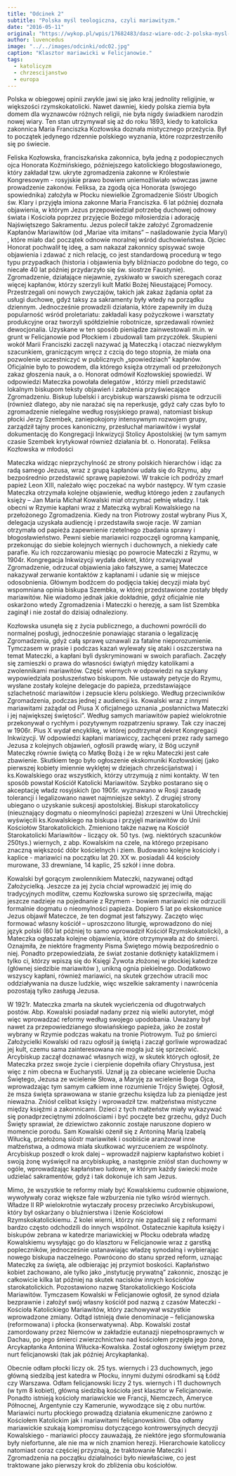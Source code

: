 ```yaml
---
title: "Odcinek 2"
subtitle: "Polska myśl teologiczna, czyli mariawityzm."
date: "2016-05-11"
original: "https://wykop.pl/wpis/17682483/dasz-wiare-odc-2-polska-mysl-teologiczna-czyli-mar"
author: luvencedus
image: "../../images/odcinki/odc02.jpg"
caption: "Klasztor mariawicki w Felicjanowie."
tags:
  - katolicyzm
  - chrzescijanstwo
  - europa
---
```


Polska w obiegowej opinii zwykle jawi się jako kraj jednolity religijnie, w większości rzymskokatolicki. Nawet dawniej, kiedy polska ziemia była domem dla wyznawców różnych religii, nie była nigdy świadkiem narodzin nowej wiary. Ten stan utrzymywał się aż do roku 1893, kiedy to katolicka zakonnica Maria Franciszka Kozłowska doznała mistycznego przeżycia. Był to początek jedynego rdzennie polskiego wyznania, które rozprzestrzeniło się po świecie.

Feliska Kozłowska, franciszkańska zakonnica, była jedną z podopiecznych ojca Honorata Koźmińskiego, późniejszego katolickiego błogosławionego, który zakładał tzw. ukryte zgromadzenia zakonne w Królestwie Kongresowym - rosyjskie prawo bowiem uniemożliwiało wówczas jawne prowadzenie zakonów. Feliksa, za zgodą ojca Honorata (swojego spowiednika) założyła w Płocku niewielkie Zgromadzenie Sióstr Ubogich św. Klary i przyjęła imiona zakonne Maria Franciszka. 6 lat później doznała objawienia, w którym Jezus przepowiedział potrzebę duchowej odnowy świata i Kościoła poprzez przyjęcie Bożego miłosierdzia i adorację Najświętszego Sakramentu. Jezus polecił także założyć Zgromadzenie Kapłanów Mariawitów (od „Mariae vita imitans” – naśladowanie życia Maryi) , które miało dać początek odnowie moralnej wśród duchowieństwa. Ojciec Honorat pochwalił tę ideę, a sam nakazał zakonnicy spisywać swoje objawienia i zdawać z nich relację, co jest standardową procedurą w tego typu przypadkach (historia i objawienia były bliźniaczo podobne do tego, co niecałe 40 lat później przydarzyło się św. siostrze Faustynie). Zgromadzenie, działające niejawnie, zyskiwało w swoich szeregach coraz więcej kapłanów, którzy szerzyli kult Matki Bożej Nieustającej Pomocy. Przestrzegali oni nowych zwyczajów, takich jak zakaz żądania opłat za usługi duchowe, gdyż taksy za sakramenty były wtedy na porządku dziennym. Jednocześnie prowadzili działania, które zapewniły im dużą popularność wśród proletariatu: zakładali kasy pożyczkowe i warsztaty produkcyjne oraz tworzyli spółdzielnie robotnicze, sprzedawali również dewocjonalia. Uzyskane w ten sposób pieniądze zainwestowali m.in. w grunt w Felicjanowie pod Płockiem i zbudowali tam przyczółek. Skupieni wokół Marii Franciszki zaczęli nazywać ją Mateczką i otaczać niezwykłym szacunkiem, graniczącym wręcz z czcią do tego stopnia, że miała ona pozwolenie uczestniczyć w publicznych „spowiedziach” kapłanów. Oficjalnie było to powodem, dla którego księża otrzymali od przełożonych zakaz głoszenia nauk, a o. Honorat odmówił Kozłowskiej spowiedzi. W odpowiedzi Mateczka powołała delegatów , którzy mieli przedstawić lokalnym biskupom teksty objawień i założenia przyświecające Zgromadzeniu. Biskup lubelski i arcybiskup warszawski pisma te odrzucili (również dlatego, aby nie narażać się na reperkusje, gdyż cały czas było to zgromadzenie nielegalne według rosyjskiego prawa), natomiast biskup płocki Jerzy Szembek, zaniepokojony intensywnym rozwojem grupy, zarządził tajny proces kanoniczny, przesłuchał mariawitów i wysłał dokumentację do Kongregacji Inkwizycji Stolicy Apostolskiej (w tym samym czasie Szembek krytykował również działania bł. o. Honorata).
Feliksa Kozłowska w młodości

Mateczka widząc nieprzychylność ze strony polskich hierarchów i idąc za radą samego Jezusa, wraz z grupą kapłanów udała się do Rzymu, aby bezpośrednio przedstawić sprawę papieżowi. W trakcie ich podróży zmarł papież Leon XIII, należało więc poczekać na wybór następcy. W tym czasie Mateczka otrzymała kolejne objawienie, według którego jeden z zaufanych księży – Jan Maria Michał Kowalski miał otrzymać pełnię władzy. I tak obecni w Rzymie kapłani wraz z Mateczką wybrali Kowalskiego na przełożonego Zgromadzenia. Kiedy na tron Piotrowy został wybrany Pius X, delegacja uzyskała audiencję i przedstawiła swoje racje. W zamian otrzymała od papieża zapewnienie rzetelnego zbadania sprawy i błogosławieństwo. Pewni siebie mariawici rozpoczęli ogromną kampanię, przekonując do siebie kolejnych wiernych i duchownych, a niekiedy całe parafie. Ku ich rozczarowaniu miesiąc po powrocie Mateczki z Rzymu, w 1904r. Kongregacja Inkwizycji wydała dekret, który rozwiązywał Zgromadzenie, odrzucał objawienia jako fałszywe, a samej Mateczce nakazywał zerwanie kontaktów z kapłanami i udanie się w miejsce odosobnienia. Głównym bodźcem do podjęcia takiej decyzji miała być wspomniana opinia biskupa Szembka, w której przedstawione zostały błędy mariawitów. Nie wiadomo jednak jakie dokładnie, gdyż oficjalnie nie oskarżono wtedy Zgromadzenia i Mateczki o herezję, a sam list Szembka zaginął i nie został do dzisiaj odnaleziony.

Kozłowska usunęła się z życia publicznego, a duchowni powrócili do normalnej posługi, jednocześnie ponawiając starania o legalizację Zgromadzenia, gdyż całą sprawę uznawali za fatalne nieporozumienie. Tymczasem w prasie i podczas kazań wylewały się ataki i oszczerstwa na temat Mateczki, a kapłani byli dyskryminowani w swoich parafiach. Zaczęły się zamieszki o prawa do własności świątyń między katolikami a zwolennikami mariawitów. Część wiernych w odpowiedzi na szykany wypowiedziała posłuszeństwo biskupom. Nie ustawały petycje do Rzymu, wysłane zostały kolejne delegacje do papieża, przedstawiające szlachetność mariawitów i zepsucie kleru polskiego. Według przeciwników Zgromadzenia, podczas jednej z audiencji ks. Kowalski wraz z innymi mariawitami zażądał od Piusa X oficjalnego uznania „posłannictwa Mateczki i jej największej świętości”. Według samych mariawitów papież wielokrotnie przekonywał o rychłym i pozytywnym rozpatrzeniu sprawy. Tak czy inaczej w 1906r. Pius X wydał encyklikę, w której podtrzymał dekret Kongregacji Inkwizycji. W odpowiedzi kapłani mariawiccy, zachęceni przez rady samego Jezusa z kolejnych objawień, ogłosili prawdę wiary, iż Bóg uczynił Mateczkę równie świętą co Matkę Bożą i że w ręku Mateczki jest całe zbawienie. Skutkiem tego było ogłoszenie ekskomuniki Kozłowskiej (jako pierwszej kobiety imiennie wyklętej w dziejach chrześcijaństwa) i ks.Kowalskiego oraz wszystkich, którzy utrzymują z nimi kontakty. W ten sposób powstał Kościół Katolicki Mariawitów. Szybko postarano się o akceptację władz rosyjskich (po 1905r. wyznawano w Rosji zasadę tolerancji i legalizowano nawet najmniejsze sekty). Z drugiej strony ubiegano o uzyskanie sukcesji apostolskiej. Biskupi starokatoliccy (nieuznający dogmatu o nieomylności papieża) zrzeszeni w Unii Utrechckiej wyświęcili ks.Kowalskiego na biskupa i przyjęli mariawitów do Unii Kościołów Starokatolickich. Zmieniono także nazwę na Kościół Starokatolicki Mariawitów - liczący ok. 50 tys. (wg. niektórych szacunków 250tys.) wiernych, z abp. Kowalskim na czele, na którego przepisano znaczną większość dóbr kościelnych i ziem. Budowano kolejne kościoły i kaplice - mariawici na początku lat 20. XX w. posiadali 44 kościoły murowane, 33 drewniane, 14 kaplic, 25 szkół i inne dobra.

Kowalski był gorącym zwolennikiem Mateczki, nazywanej odtąd Założycielką. Jeszcze za jej życia chciał wprowadzić jej imię do tradycyjnych modlitw, czemu Kozłowska surowo się sprzeciwiła, mając jeszcze nadzieje na pojednanie z Rzymem - bowiem mariawici nie odrzucili formalnie dogmatu o nieomylności papieża. Dopiero 5 lat po ekskomunice Jezus objawił Mateczce, że ten dogmat jest fałszywy. Zaczęto więc formować własny kościół – uproszczono liturgię, wprowadzono do niej język polski (60 lat póżniej to samo wprowadził Kościół Rzymskokatolicki), a Mateczka ogłaszała kolejne objawienia, które otrzymywała aż do śmierci. Oznajmiła, że niektóre fragmenty Pisma Świętego mówią bezpośrednio o niej. Ponadto przepowiedziała, że świat zostanie dotknięty kataklizmem i tylko ci, którzy wpiszą się do Księgi Żywota złożonej w płockiej katedrze (głównej siedzibie mariawitów ), unikną ognia piekielnego. Dodatkowo wszyscy kapłani, również mariawici, na skutek grzechów utracili moc oddziaływania na dusze ludzkie, więc wszelkie sakramenty i nawrócenia pozostają tylko zasługą Jezusa.

W 1921r. Mateczka zmarła na skutek wycieńczenia od długotrwałych postów. Abp. Kowalski posiadał nadany przez nią wielki autorytet, mógł więc wprowadzać reformy według swojego upodobania. Uważany był nawet za przepowiedzianego słowiańskiego papieża, jako że został wybrany w Rzymie podczas wakatu na tronie Piotrowym. Tuż po śmierci Założycielki Kowalski od razu ogłosił ją świętą i zaczął gorliwie wprowadzać jej kult, czemu sama zainteresowana nie mogła już się sprzeciwić. Arcybiskup zaczął doznawać własnych wizji, w skutek których ogłosił, że Mateczka przez swoje życie i cierpienie dopełniła ofiary Chrystusa, jest więc z nim obecna w Eucharystii. Uznał ją za obiecane wcielenie Ducha Świętego, Jezusa ze wcielenie Słowa, a Maryję za wcielenie Boga Ojca, wprowadzając tym samym całkiem inne rozumienie Trójcy Świętej. Ogłosił, że msza święta sprawowana w stanie grzechu księdza lub za pieniądze jest nieważna. Zniósł celibat księży i wprowadził tzw. małżeństwa mistyczne między księżmi a zakonnicami. Dzieci z tych małżeństw miały wykazywać się ponadprzeciętnymi zdolnościami i być poczęte bez grzechu, gdyż Duch Święty sprawiał, że dziewictwo zakonnic zostaje naruszone dopiero w momencie porodu. Sam Kowalski ożenił się z Antoniną Marią Izabelą Wiłucką, przełożoną sióstr mariawitek i osobiście aranżował inne małżeństwa, a odmowa miała skutkować wyrzuceniem ze wspólnoty. Arcybiskup poszedł o krok dalej – wprowadził najpierw kapłaństwo kobiet i swoją żonę wyświęcił na arcybiskupkę, a następnie zniósł stan duchowny w ogóle, wprowadzając kapłaństwo ludowe, w którym każdy świecki może udzielać sakramentów, gdyż i tak dokonuje ich sam Jezus.

Mimo, że wszystkie te reformy miały być Kowalskiemu cudownie objawione, wywoływały coraz większe fale wzburzenia nie tylko wśród wiernych. Władze II RP wielokrotnie wytaczały procesy przeciwko Arcybiskupowi, który był oskarżany o bluźnierstwa i lżenie Kościołowi Rzymskokatolickiemu. Z kolei wierni, którzy nie zgadzali się z reformami bardzo często odchodzili do innych wspólnot. Ostatecznie kapituła księży i biskupów zebrana w katedrze mariawickiej w Płocku odebrała władzę Kowalskiemu wysyłając go do klasztoru w Felicjanowie wraz z garstką popleczników, jednocześnie ustanawiając władzę synodalną i wybierając nowego biskupa naczelnego. Powrócono do stanu sprzed reform, uznając Mateczkę za świętą, ale odbierając jej przymiot boskości. Kapłaństwo kobiet zachowano, ale tylko jako „instytucję prywatną” zakonnic, znosząc je całkowicie kilka lat później na skutek nacisków innych kościołów starokatolickich. Pozostawiono nazwę Starokatolickiego Kościoła Mariawitów. Tymczasem Kowalski w Felicjanowie ogłosił, że synod działa bezprawnie i założył swój własny kościół pod nazwą z czasów Mateczki - Kościoła Katolickiego Mariawitów, który zachowywał wszystkie wprowadzone zmiany. Odtąd istnieją dwie denominacje – felicjanowska (reformowana) i płocka (konserwatywna). Abp. Kowalski został zamordowany przez Niemców w zakładzie eutanazji niepełnosprawnych w Dachau, po jego śmierci zwierzchnictwo nad kościołem przejęła jego żona, Arcykapłanka Antonina Wiłucka-Kowalska. Został ogłoszony świętym przez nurt felicjanowski (tak jak później Arcykapłanka).

Obecnie odłam płocki liczy ok. 25 tys. wiernych i 23 duchownych, jego główną siedzibą jest katedra w Płocku, innymi dużymi ośrodkami są Łódź czy Warszawa. Odłam felicjanowski liczy 2 tys. wiernych i 11 duchownych (w tym 8 kobiet), główną siedzibą kościoła jest klasztor w Felicjanowie. Ponadto istnieją kościoły mariawickie we Francji, Niemczech, Ameryce Północnej, Argentynie czy Kamerunie, wywodzące się z obu nurtów. Mariawici nurtu płockiego prowadzą działania ekumeniczne zarówno z Kościołem Katolickim jak i mariawitami felicjanowskimi. Oba odłamy mariawickie szukają kompromisu dotyczącego kontrowersyjnych decyzji Kowalskiego - mariawici płoccy zauważają, że niektóre jego sformułowania były niefortunne, ale nie ma w nich znamion herezji. Hierarchowie katoliccy natomiast coraz częściej przyznają, że traktowanie Mateczki i Zgromadzenia na początku działalności było niewłaściwe, co jest traktowane jako pierwszy krok do zbliżenia obu kościołów.

